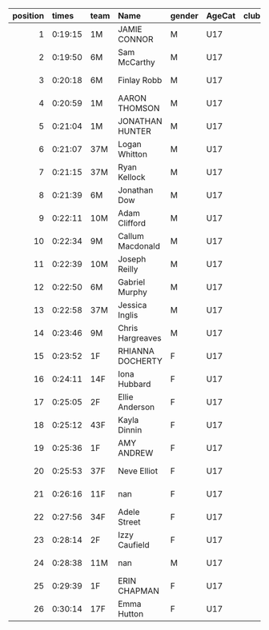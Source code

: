 |   position | times   | team   | Name             | gender   | AgeCat   |   clubnumber | Club name            | Website                               |
|-----------:|:--------|:-------|:-----------------|:---------|:---------|-------------:|:---------------------|:--------------------------------------|
|          1 | 0:19:15 | 1M     | JAMIE CONNOR     | M        | U17      |            1 | East Kilbride AC     | http://www.ekac.org.uk/               |
|          2 | 0:19:50 | 6M     | Sam McCarthy     | M        | U17      |            6 | Cambuslang Harriers  | https://cambuslangharriers.org/       |
|          3 | 0:20:18 | 6M     | Finlay Robb      | M        | U17      |            6 | Cambuslang Harriers  | https://cambuslangharriers.org/       |
|          4 | 0:20:59 | 1M     | AARON THOMSON    | M        | U17      |            1 | East Kilbride AC     | http://www.ekac.org.uk/               |
|          5 | 0:21:04 | 1M     | JONATHAN HUNTER  | M        | U17      |            1 | East Kilbride AC     | http://www.ekac.org.uk/               |
|          6 | 0:21:07 | 37M    | Logan Whitton    | M        | U17      |           37 | Law & District AAC   | http://www.lawaac.co.uk/              |
|          7 | 0:21:15 | 37M    | Ryan Kellock     | M        | U17      |           37 | Law & District AAC   | http://www.lawaac.co.uk/              |
|          8 | 0:21:39 | 6M     | Jonathan Dow     | M        | U17      |            6 | Cambuslang Harriers  | https://cambuslangharriers.org/       |
|          9 | 0:22:11 | 10M    | Adam Clifford    | M        | U17      |           10 | Shettleston Harriers | http://shettlestonharriers.org.uk/    |
|         10 | 0:22:34 | 9M     | Callum Macdonald | M        | U17      |            9 | Garscube Harriers    | https://www.garscubeharriers.org.uk/  |
|         11 | 0:22:39 | 10M    | Joseph Reilly    | M        | U17      |           10 | Shettleston Harriers | http://shettlestonharriers.org.uk/    |
|         12 | 0:22:50 | 6M     | Gabriel Murphy   | M        | U17      |            6 | Cambuslang Harriers  | https://cambuslangharriers.org/       |
|         13 | 0:22:58 | 37M    | Jessica Inglis   | M        | U17      |           37 | Law & District AAC   | http://www.lawaac.co.uk/              |
|         14 | 0:23:46 | 9M     | Chris Hargreaves | M        | U17      |            9 | Garscube Harriers    | https://www.garscubeharriers.org.uk/  |
|         15 | 0:23:52 | 1F     | RHIANNA DOCHERTY | F        | U17      |            1 | East Kilbride AC     | http://www.ekac.org.uk/               |
|         16 | 0:24:11 | 14F    | Iona Hubbard     | F        | U17      |           14 | Ayr Seaforth AC      | https://www.ayrseaforth.co.uk/        |
|         17 | 0:25:05 | 2F     | Ellie Anderson   | F        | U17      |            2 | Kilmarnock H&AC      | http://www.kilmarnockharriers.com/    |
|         18 | 0:25:12 | 43F    | Kayla Dinnin     | F        | U17      |           43 | Nithsdale AC         | nan                                   |
|         19 | 0:25:36 | 1F     | AMY ANDREW       | F        | U17      |            1 | East Kilbride AC     | http://www.ekac.org.uk/               |
|         20 | 0:25:53 | 37F    | Neve Elliot      | F        | U17      |           37 | Law & District AAC   | http://www.lawaac.co.uk/              |
|         21 | 0:26:16 | 11F    | nan              | F        | U17      |           11 | Airdrie Harriers     | http://airdrieharriers.org/           |
|         22 | 0:27:56 | 34F    | Adele Street     | F        | U17      |           34 | Kilbarchan AAC       | https://kilbarchanaac.org.uk/         |
|         23 | 0:28:14 | 2F     | Izzy Caufield    | F        | U17      |            2 | Kilmarnock H&AC      | http://www.kilmarnockharriers.com/    |
|         24 | 0:28:38 | 11M    | nan              | M        | U17      |           11 | Airdrie Harriers     | http://airdrieharriers.org/           |
|         25 | 0:29:39 | 1F     | ERIN CHAPMAN     | F        | U17      |            1 | East Kilbride AC     | http://www.ekac.org.uk/               |
|         26 | 0:30:14 | 17F    | Emma Hutton      | F        | U17      |           17 | Calderglen Harriers  | http://www.calderglenharriers.org.uk/ |